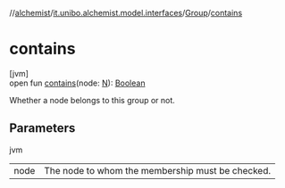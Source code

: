 //[alchemist](../../../index.md)/[it.unibo.alchemist.model.interfaces](../index.md)/[Group](index.md)/[contains](contains.md)

# contains

[jvm]\
open fun [contains](contains.md)(node: [N](index.md)): [Boolean](https://kotlinlang.org/api/latest/jvm/stdlib/kotlin/-boolean/index.html)

Whether a node belongs to this group or not.

## Parameters

jvm

| | |
|---|---|
| node | The node to whom the membership must be checked. |
